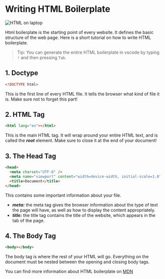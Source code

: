 # Writing HTML Boilerplate

![HTML on laptop](https://images.unsplash.com/photo-1583339793403-3d9b001b6008?w=500&auto=format&fit=crop&q=60&ixlib=rb-4.0.3&ixid=M3wxMjA3fDB8MHxzZWFyY2h8MTB8fGh0bWx8ZW58MHx8MHx8fDA%3D)

Html boilerplate is the starting point of every website. It defines the basic structure of the web page. Here is a short tutorial on how to write HTML boilerplate.

> Tip: You can generate the entire HTML boilerplate in vscode by typing `!` and then pressing `Tab`.

## 1. Doctype

```html
<!DOCTYPE html>
```

This is the first line of every HTML file. It tells the browser what kind of file it is. Make sure not to forget this part!

## 2. HTML Tag

```html
<html lang="en"></html>
```

This is the main HTML tag. It will wrap around your entire HTML text, and is called the **_root_** element. Make sure to close it at the end of your document!

## 3. The Head Tag

```html
<head>
  <meta charset="UTF-8" />
  <meta name="viewport" content="width=device-width, initial-scale=1.0" />
  <title>Document</title>
</head>
```

This contains some important information about your file.

- **_meta:_** the meta tag gives the browser information about the type of text the page will have, as well as how to display the content appropriately.
- **_title:_** the title tag contains the title of the website, which appears in the tab of the page.

## 4. The Body Tag

```html
<body></body>
```

The body tag is where the rest of your HTML will go. Everything on the document must be nested between the opening and closing body tags.

You can find more information about HTML boilerplate on [MDN](https://developer.mozilla.org/en-US/docs/Learn/Getting_started_with_the_web/HTML_basics)
